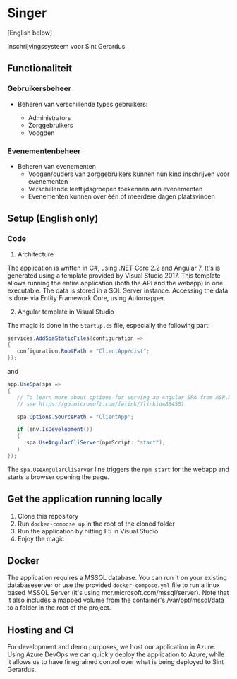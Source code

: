 # Singer

[English below]

Inschrijvingssysteem voor Sint Gerardus

## Functionaliteit

### Gebruikersbeheer

-  Beheren van verschillende types gebruikers:

   -  Administrators
   -  Zorggebruikers
   -  Voogden

### Evenementenbeheer

-  Beheren van evenementen
   -  Voogen/ouders van zorggebruikers kunnen hun kind inschrijven voor evenementen
   -  Verschillende leeftijdsgroepen toekennen aan evenementen
   -  Evenementen kunnen over één of meerdere dagen plaatsvinden

## Setup (English only)

### Code

1. Architecture

The application is written in C#, using .NET Core 2.2 and Angular 7. It's is generated using a template provided by Visual Studio 2017.
This template allows running the entire application (both the API and the webapp) in one executable.
The data is stored in a SQL Server instance. Accessing the data is done via Entity Framework Core, using Automapper.

2. Angular template in Visual Studio

The magic is done in the `Startup.cs` file, especially the following part:

```C#
services.AddSpaStaticFiles(configuration =>
{
   configuration.RootPath = "ClientApp/dist";
});
```

and

```C#
app.UseSpa(spa =>
{
   // To learn more about options for serving an Angular SPA from ASP.NET Core,
   // see https://go.microsoft.com/fwlink/?linkid=864501

   spa.Options.SourcePath = "ClientApp";

   if (env.IsDevelopment())
   {
      spa.UseAngularCliServer(npmScript: "start");
   }
});
```

The `spa.UseAngularCliServer` line triggers the `npm start` for the webapp and starts a browser opening the page.

## Get the application running locally

1. Clone this repository
2. Run `docker-compose up` in the root of the cloned folder
3. Run the application by hitting F5 in Visual Studio
4. Enjoy the magic

## Docker

The application requires a MSSQL database. You can run it on your existing databaseserver or use the provided `docker-compose.yml` file to run a linux based MSSQL Server (it's using mcr.microsoft.com/mssql/server). Note that it also includes a mapped volume from the container's /var/opt/mssql/data to a folder in the root of the project.

## Hosting and CI

For development and demo purposes, we host our application in Azure. Using Azure DevOps we can quickly deploy the application to Azure, while it allows us to have finegrained control over what is being deployed to Sint Gerardus.
